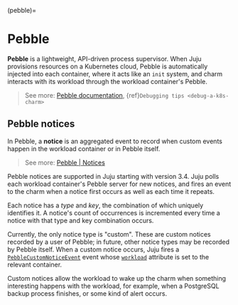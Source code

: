 (pebble)=
# Pebble

**Pebble** is a lightweight, API-driven process supervisor. When Juju provisions resources on a Kubernetes cloud, Pebble is automatically injected into each container, where it acts like an `init` system, and  charm interacts with its workload through the workload container's Pebble.


> See more: [Pebble documentation](https://canonical-pebble.readthedocs-hosted.com/en/latest/), {ref}`Debugging tips <debug-a-k8s-charm>`


## Pebble notices

In Pebble, a **notice** is an aggregated event to record when custom events happen in the workload container or in Pebble itself.

> See more: [Pebble | Notices](https://canonical-pebble.readthedocs-hosted.com/en/latest/reference/notices/#)

Pebble notices are supported in Juju starting with version 3.4. Juju polls each workload container's Pebble server for new notices, and fires an event to the charm when a notice first occurs as well as each time it repeats.

Each notice has a *type* and *key*, the combination of which uniquely identifies it. A notice's count of occurrences is incremented every time a notice with that type and key combination occurs.

Currently, the only notice type is "custom". These are custom notices recorded by a user of Pebble; in future, other notice types may be recorded by Pebble itself. When a custom notice occurs, Juju fires a [`PebbleCustomNoticeEvent`](https://ops.readthedocs.io/en/latest/#ops.PebbleCustomNoticeEvent) event whose [`workload`](https://ops.readthedocs.io/en/latest/#ops.WorkloadEvent.workload) attribute is set to the relevant container.

Custom notices allow the workload to wake up the charm when something interesting happens with the workload, for example, when a PostgreSQL backup process finishes, or some kind of alert occurs.
